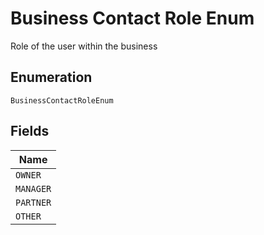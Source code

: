 
# Business Contact Role Enum

Role of the user within the business

## Enumeration

`BusinessContactRoleEnum`

## Fields

| Name |
|  --- |
| `OWNER` |
| `MANAGER` |
| `PARTNER` |
| `OTHER` |

